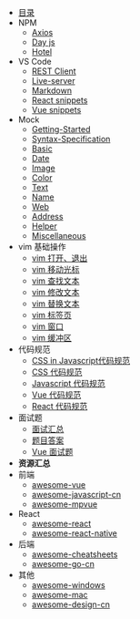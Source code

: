 - [目录](/github/_sidebar)
- NPM
  - [Axios](/github/npm/axios)
  - [Day js](/github/npm/dayjs)
  - [Hotel](/github/npm/hotel)
- VS Code
  - [REST Client](/github/vscode/rest-client)
  - [Live-server](/github/vscode/live-server)
  - [Markdown](/github/vscode/markdown)
  - [React snippets](/github/vscode/vscode-es7-javascript-react-snippets)
  - [Vue snippets](/github/vscode/vue-vscode-snippets)
- Mock
  - [Getting-Started](/github/mock/Getting-Started)
  - [Syntax-Specification](/github/mock/Syntax-Specification)
  - [Basic](/github/mock/Basic)
  - [Date](/github/mock/Date)
  - [Image](/github/mock/Image)
  - [Color](/github/mock/Color)
  - [Text](/github/mock/Text)
  - [Name](/github/mock/Name)
  - [Web](/github/mock/Web)
  - [Address](/github/mock/Address)
  - [Helper](/github/mock/Helper)
  - [Miscellaneous](/github/mock/Miscellaneous)
- vim 基础操作
  - [vim 打开、退出](/github/vim/README_vim_1.1_open_close.md)
  - [vim 移动光标](/github/vim/README_vim_1.2_move_cursor.md)
  - [vim 查找文本](/github/vim/README_vim_1.3_search.md)
  - [vim 修改文本](/github/vim/README_vim_1.4_modify.md)
  - [vim 替换文本](/github/vim/README_vim_1.5_substitute.md)
  - [vim 标签页](/github/vim/README_vim_1.6_tab.md)
  - [vim 窗口](/github/vim/README_vim_1.7_windows.md)
  - [vim 缓冲区](/github/vim/README_vim_1.8_buffer.md)
- 代码规范
  - [CSS in Javascript代码规范](/github/standard/css-in-javascript)
  - [CSS 代码规范](/github/standard/css-standard)
  - [Javascript 代码规范](/github/standard/javascript-standard)
  - [Vue 代码规范](https://cn.vuejs.org/v2/style-guide/ ':target=_blank')
  - [React 代码规范](/github/standard/react-standard)
- 面试题
  - [面试汇总](/github/faq/front-end)
  - [题目答案](/github/faq/front-answers)
  - [Vue 面试题](/github/faq/vuejs)
- **资源汇总**
- 前端
  - [awesome-vue](/github/awesome/awesome-vue)
  - [awesome-javascript-cn](/github/awesome/awesome-javascript-cn)
  - [awesome-mpvue](/github/awesome/awesome-mpvue)
- React
  - [awesome-react](/github/awesome/awesome-react)
  - [awesome-react-native](/github/awesome/awesome-react-native)
- 后端
  - [awesome-cheatsheets](/github/awesome/awesome-cheatsheets)
  - [awesome-go-cn](/github/awesome/awesome-go-cn)
- 其他
  - [awesome-windows](/github/awesome/awesome-windows)
  - [awesome-mac](/github/awesome/awesome-mac)
  - [awesome-design-cn](/github/awesome/awesome-design-cn)
